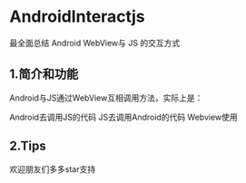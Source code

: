 # AndroidInteractjs
最全面总结 Android WebView与 JS 的交互方式

## 1.简介和功能
Android与JS通过WebView互相调用方法，实际上是：

Android去调用JS的代码
JS去调用Android的代码
Webview使用

## 2.Tips
欢迎朋友们多多star支持
